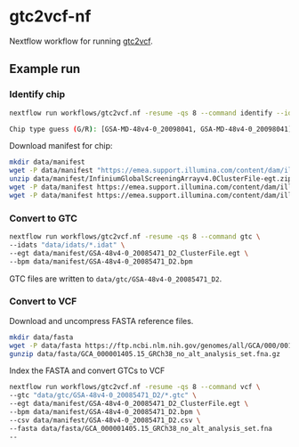 # gtc2vcf-nf

Nextflow workflow for running [gtc2vcf](https://github.com/freeseek/gtc2vcf).

## Example run

### Identify chip

```sh
nextflow run workflows/gtc2vcf.nf -resume -qs 8 --command identify --idats "data/idats/*.idat"
```
```sh
Chip type guess (G/R): [GSA-MD-48v4-0_20098041, GSA-MD-48v4-0_20098041] Count: 576
```

Download manifest for chip:

```sh
mkdir data/manifest
wget -P data/manifest "https://emea.support.illumina.com/content/dam/illumina-support/documents/documentation/chemistry_documentation/infinium_assays/infinium-gsa-with-gcra/InfiniumGlobalScreeningArrayv4.0ClusterFile-egt.zip" 
unzip data/manifest/InfiniumGlobalScreeningArrayv4.0ClusterFile-egt.zip -d data/manifest
wget -P data/manifest https://emea.support.illumina.com/content/dam/illumina-support/documents/documentation/chemistry_documentation/infinium_assays/infinium-gsa-with-gcra/GSA-48v4-0_20085471_D2.bpm
wget -P data/manifest https://emea.support.illumina.com/content/dam/illumina-support/documents/documentation/chemistry_documentation/infinium_assays/infinium-gsa-with-gcra/GSA-48v4-0_20085471_D2.csv
```

### Convert to GTC

```sh
nextflow run workflows/gtc2vcf.nf -resume -qs 8 --command gtc \
--idats "data/idats/*.idat" \
--egt data/manifest/GSA-48v4-0_20085471_D2_ClusterFile.egt \
--bpm data/manifest/GSA-48v4-0_20085471_D2.bpm
```

GTC files are written to `data/gtc/GSA-48v4-0_20085471_D2`.

### Convert to VCF

Download and uncompress FASTA reference files.

```sh
mkdir data/fasta
wget -P data/fasta https://ftp.ncbi.nlm.nih.gov/genomes/all/GCA/000/001/405/GCA_000001405.15_GRCh38/seqs_for_alignment_pipelines.ucsc_ids/GCA_000001405.15_GRCh38_no_alt_analysis_set.fna.gz
gunzip data/fasta/GCA_000001405.15_GRCh38_no_alt_analysis_set.fna.gz
```

Index the FASTA and convert GTCs to VCF
```sh
nextflow run workflows/gtc2vcf.nf -resume -qs 8 --command vcf \
--gtc "data/gtc/GSA-48v4-0_20085471_D2/*.gtc" \
--egt data/manifest/GSA-48v4-0_20085471_D2_ClusterFile.egt \
--bpm data/manifest/GSA-48v4-0_20085471_D2.bpm \
--csv data/manifest/GSA-48v4-0_20085471_D2.csv \
--fasta data/fasta/GCA_000001405.15_GRCh38_no_alt_analysis_set.fna
--